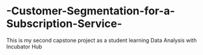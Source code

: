 # -Customer-Segmentation-for-a-Subscription-Service-
This is my second capstone project as a student learning Data Analysis with Incubator Hub
